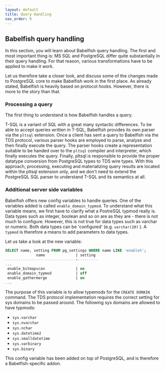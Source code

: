 ```yaml
---
layout: default
title: Query Handling
nav_order: 9
---
```


## Babelfish query handling

In this section, you will learn about Babelfish query handling. The first and
most important thing is: MS SQL and PostgreSQL differ quite substantially in their query handling.
For that reason, various transformations have to be applied to make it work.

Let us therefore take a closer look, and discuss some of the changes made to PostgreSQL
core to make Babelfish work in the first place. As already stated, Babelfish is
heavily based on protocol hooks. However, there is more to the story than that. 


### Processing a query

The first thing to understand is how Babelfish handles a query. 

T-SQL is a variant of SQL with a great many syntactic differences. To be able to
accept queries written in T-SQL, Babelfish provides its own parser via the
`pltsql` extension. Once a client has sent a query to Babelfish via the TDS
protocol, various parser hooks are employed to parse, analyse and then finally
execute the query.  The parser hooks create a representation suitable to be
handed over to the `pltsql` compiler and interpreter, which finally executes the
query.  Finally, pltsql is responsible to provide the proper datatype
conversion from PostgreSQL types to TDS wire types. With this approach,
processing, executing and materializing query results are located within the
pltsql extension only, and we don't need to extend the PostgreSQL SQL parser to
understand T-SQL and its semantics at all.


### Additional server side variables

Babelfish offers new config variables to handle queries. One of the variables
added is called <code>enable_domain_typmod</code>. To understand what this variable means,
we first have to clarify what a PostreSQL typmod really is. Data types such as
integer, boolean and so on are as they are - there is not much to configure.
However, this is not true for data types such as varchar or numeric. Both data types
can be 'configured' (e.g. <code>varchar(20)</code> ). A <code>typmod</code> 
is therefore a means to add parameters to data types. 

Let us take a look at the new variable:

```sql
SELECT name, setting FROM pg_settings WHERE name LIKE 'enable%';
              name              | setting
--------------------------------+---------
...
 enable_bitmapscan              | on
 enable_domain_typmod           | off
 enable_gathermerge             | on
...
```

The purpose of this variable is to allow typemods for the <code>CREATE DOMAIN</code> command. The
TDS protocol implementation requires the correct setting for sys domains to be
passed around. The following sys domains are allowed to have typmods:

- <code>sys.varchar</code>
- <code>sys.nvarchar</code>
- <code>sys.nchar</code>
- <code>sys.datetime2</code>
- <code>sys.smalldatetime</code>
- <code>sys.varbinary</code>
- <code>sys.binary </code>

This config variable has been added on top of PostgreSQL, and is therefore a
Babelfish-specific addon.



